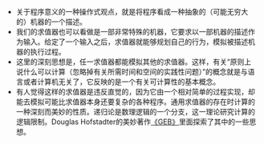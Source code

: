 
- 关于程序意义的一种操作式观点，就是将程序看成一种抽象的（可能无穷大的）机器的一个描述。
- 我们的求值器也可以看做是一部非常特殊的机器，它要求以一部机器的描述作为输入。给定了一个输入之后，求值器就能够规划自己的行为，模拟被描述机器的执行过程。
- 这里的深刻思想是，任一求值器都能模拟其他的求值器。这样，有关“原则上说什么可以计算（忽略掉有关所需时间和空间的实践性问题）”的概念就是与语言或者计算机无关了，它反映的是一个有关可计算性的基本概念。
- 有人觉得这样的求值器是违反直觉的，因为它由一个相对简单的过程实现，却能去模拟可能比求值器本身还要复杂的各种程序。通用求值器的存在时计算的一种深刻而美妙的性质。递归论是数理逻辑的一个分支，这一理论研究计算的逻辑限制。Douglas Hofstadter的美妙著作[《GEB》](https://en.wikipedia.org/wiki/G%C3%B6del,_Escher,_Bach)里面探索了其中的一些思想。
